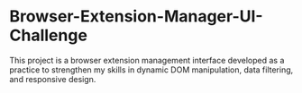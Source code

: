# Browser-Extension-Manager-UI-Challenge
This project is a browser extension management interface developed as a practice to strengthen my skills in dynamic DOM manipulation, data filtering, and responsive design.
